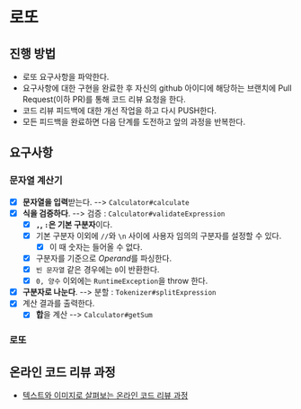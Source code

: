 # 로또
## 진행 방법
* 로또 요구사항을 파악한다.
* 요구사항에 대한 구현을 완료한 후 자신의 github 아이디에 해당하는 브랜치에 Pull Request(이하 PR)를 통해 코드 리뷰 요청을 한다.
* 코드 리뷰 피드백에 대한 개선 작업을 하고 다시 PUSH한다.
* 모든 피드백을 완료하면 다음 단계를 도전하고 앞의 과정을 반복한다.

## 요구사항

### 문자열 계산기

- [X] **문자열을 입력**받는다. --> `Calculator#calculate`
- [X] **식을 검증하다**. --> 검증 : `Calculator#validateExpression`
  - [X] **`,`, `:`은 기본 구분자**이다.
  - [X] 기본 구분자 이외에 `//`와 `\n` 사이에 사용자 임의의 구분자를 설정할 수 있다.
    - [X] 이 때 숫자는 들어올 수 없다.
  - [X] 구분자를 기준으로 *Operand*를 파싱한다.
  - [X] `빈 문자열` 같은 경우에는 `0`이 반환한다.
  - [X] `0, 양수` 이외에는 `RuntimeException`을 throw 한다.
- [X] **구분자로 나눈다**. --> 분할 : `Tokenizer#splitExpression`
- [X] 계산 결과를 출력한다.
  - [X] **합**을 계산 --> `Calculator#getSum`

### 로또

## 온라인 코드 리뷰 과정
* [텍스트와 이미지로 살펴보는 온라인 코드 리뷰 과정](https://github.com/next-step/nextstep-docs/tree/master/codereview)